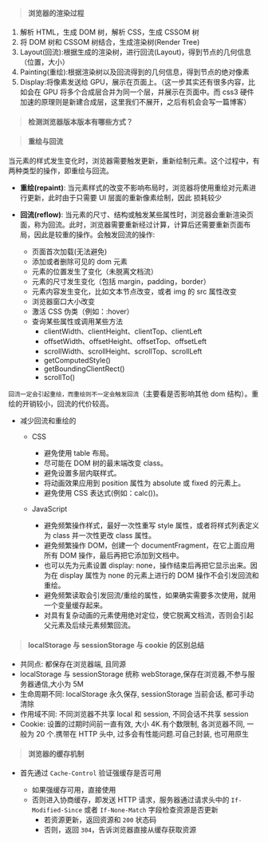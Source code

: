 > #### 浏览器的渲染过程

1. 解析 HTML，生成 DOM 树，解析 CSS，生成 CSSOM 树
2. 将 DOM 树和 CSSOM 树结合，生成渲染树(Render Tree)
3. Layout(回流):根据生成的渲染树，进行回流(Layout)，得到节点的几何信息（位置，大小）
4. Painting(重绘):根据渲染树以及回流得到的几何信息，得到节点的绝对像素
5. Display:将像素发送给 GPU，展示在页面上。（这一步其实还有很多内容，比如会在 GPU 将多个合成层合并为同一个层，并展示在页面中。而 css3 硬件加速的原理则是新建合成层，这里我们不展开，之后有机会会写一篇博客）

> #### 检测浏览器版本版本有哪些方式？

> #### 重绘与回流

当元素的样式发生变化时，浏览器需要触发更新，重新绘制元素。这个过程中，有两种类型的操作，即重绘与回流。

- **重绘(repaint)**: 当元素样式的改变不影响布局时，浏览器将使用重绘对元素进行更新，此时由于只需要 UI 层面的重新像素绘制，因此 损耗较少

- **回流(reflow)**: 当元素的尺寸、结构或触发某些属性时，浏览器会重新渲染页面，称为回流。此时，浏览器需要重新经过计算，计算后还需要重新页面布局，因此是较重的操作。会触发回流的操作:

  - 页面首次加载(无法避免)
  - 添加或者删除可见的 dom 元素
  - 元素的位置发生了变化（未脱离文档流）
  - 元素的尺寸发生变化（包括 margin，padding，border）
  - 元素内容发生变化，比如文本节点改变，或者 img 的 src 属性改变
  - 浏览器窗口大小改变
  - 激活 CSS 伪类（例如：:hover）
  - 查询某些属性或调用某些方法
    - clientWidth、clientHeight、clientTop、clientLeft
    - offsetWidth、offsetHeight、offsetTop、offsetLeft
    - scrollWidth、scrollHeight、scrollTop、scrollLeft
    - getComputedStyle()
    - getBoundingClientRect()
    - scrollTo()

`回流一定会引起重绘，而重绘则不一定会触发回流`（主要看是否影响其他 dom 结构）。重绘的开销较小，回流的代价较高。

- 减少回流和重绘的

  - CSS

    - 避免使用 table 布局。
    - 尽可能在 DOM 树的最末端改变 class。
    - 避免设置多层内联样式。
    - 将动画效果应用到 position 属性为 absolute 或 fixed 的元素上。
    - 避免使用 CSS 表达式(例如：calc())。

  - JavaScript

    - 避免频繁操作样式，最好一次性重写 style 属性，或者将样式列表定义为 class 并一次性更改 class 属性。
    - 避免频繁操作 DOM，创建一个 documentFragment，在它上面应用所有 DOM 操作，最后再把它添加到文档中。
    - 也可以先为元素设置 display: none，操作结束后再把它显示出来。因为在 display 属性为 none 的元素上进行的 DOM 操作不会引发回流和重绘。
    - 避免频繁读取会引发回流/重绘的属性，如果确实需要多次使用，就用一个变量缓存起来。
    - 对具有复杂动画的元素使用绝对定位，使它脱离文档流，否则会引起父元素及后续元素频繁回流。

> #### localStorage 与 sessionStorage 与 cookie 的区别总结

- 共同点: 都保存在浏览器端, 且同源
- localStorage 与 sessionStorage 统称 webStorage,保存在浏览器,不参与服务器通信,大小为 5M
- 生命周期不同: localStorage 永久保存, sessionStorage 当前会话, 都可手动清除
- 作用域不同: 不同浏览器不共享 local 和 session, 不同会话不共享 session
- Cookie: 设置的过期时间前一直有效, 大小 4K.有个数限制, 各浏览器不同, 一般为 20 个.携带在 HTTP 头中, 过多会有性能问题.可自己封装, 也可用原生

> #### 浏览器的缓存机制

- 首先通过 `Cache-Control` 验证强缓存是否可用

  - 如果强缓存可用，直接使用
  - 否则进入协商缓存，即发送 HTTP 请求，服务器通过请求头中的 `If-Modified-Since` 或者 `If-None-Match` 字段检查资源是否更新
    - 若资源更新，返回资源和 `200` 状态码
    - 否则，返回 `304`，告诉浏览器直接从缓存获取资源
